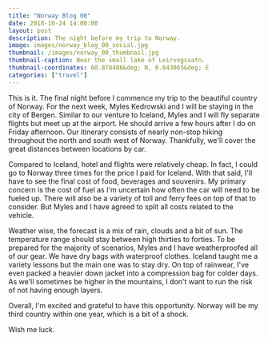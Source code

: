 ```yaml
---
title: "Norway Blog 00"
date: 2018-10-24 14:00:00
layout: post
description: The night before my trip to Norway.
image: images/norway_blog_00_social.jpg
thumbnail: /images/norway_00_thumbnail.jpg
thumbnail-caption: Near the small lake of Leirvogsvatn.
thumbnail-coordinates: 60.878486&deg; N, 6.843065&deg; E
categories: ["travel"]
---
```


This is it. The final night before I commence my trip to the beautiful country of Norway. For the next week, Myles Kedrowski and I will be staying in the city of Bergen. Similar to our venture to Iceland, Myles and I will fly separate flights but meet up at the airport. He should arrive a few hours after I do on Friday afternoon. Our itinerary consists of nearly non-stop hiking throughout the north and south west of Norway. Thankfully, we'll cover the great distances between locations by car.

Compared to Iceland, hotel and flights were relatively cheap. In fact, I could go to Norway three times for the price I paid for Iceland. With that said, I'll have to see the final cost of food, beverages and souvenirs. My primary concern is the cost of fuel as I'm uncertain how often the car will need to be fueled up. There will also be a variety of toll and ferry fees on top of that to consider. But Myles and I have agreed to split all costs related to the vehicle.

Weather wise, the forecast is a mix of rain, clouds and a bit of sun. The temperature range should stay between high thirties to forties. To be prepared for the majority of scenarios, Myles and I have weatherproofed all of our gear. We have dry bags with waterproof clothes. Iceland taught me a variety lessons but the main one was to stay dry. On top of rainwear, I've even packed a heavier down jacket into a compression bag for colder days. As we'll sometimes be higher in the mountains, I don't want to run the risk of not having enough layers.

Overall, I'm excited and grateful to have this opportunity. Norway will be my third country within one year, which is a bit of a shock.

Wish me luck.